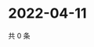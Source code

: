 # 2022-04-11

共 0 条

<!-- BEGIN WEIBO -->
<!-- 最后更新时间 Mon Apr 11 2022 05:00:45 GMT+0800 (China Standard Time) -->

<!-- END WEIBO -->
